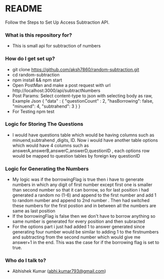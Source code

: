 # README #

Follow the Steps to Set Up Access Subtraction API.

### What is this repository for? ###

* This is small api for subtraction of numbers 

### How do I get set up? ###

* git clone https://github.com/aksh7860/random-subtraction.git
* cd random-subtraction
* npm install && npm start
* Open PostMan and make a post request with url http://localhost:3000/api/subtractNumbers
* Post Params: Select content-type to json with selecting body as raw, Example Json 
    {
        "data" : {
            "questionCount" : 2,
            "hasBorrowing": false,
            "minuend": 4,
            "subtrahend": 3
        }
    } 
* For Testing npm test

### Logic for Storing The Questions
* I would have questions table which would be having columns such as minuend,subtrahend ,digits, ID. Now i would have another table options which would have 4 columns such as answerA,answerB,answerC,answerD,questionID , each options row would be mapped to question tables by foreign key questionID

### Logic for Generating the Numbers
* My logic was if the borrowingFlag is true then i have to generate numbers in which any digit of first number except first one is smaller than second number so that it can borrow, so for last position i had generated a random no (1-6) and append to the first number and add 1 to random number and append to 2nd number . Then had switched these numbers for the first postion and in between all the numbers are same as last position
* If the borrowingFlag is false then we don't have to borrow anything so same number is generated for every position and then subracted 
* For the options part i just had added 1 to answer generated since generating four number would be similar to adding 1 to the firstnumbers and subtracting from the second number which would give me answer+1 in the end. This was the case for if the borrowing flag is set to true.

### Who do I talk to? ###

* Abhishek Kumar (abhi.kumar793@gmail.com)